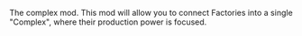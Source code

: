 The complex mod.
This mod will allow you to connect Factories into a single "Complex", where their production power is focused.
